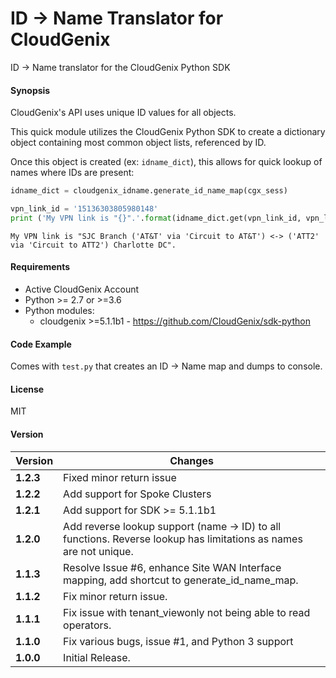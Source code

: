 # ID -> Name Translator for CloudGenix
ID -> Name translator for the CloudGenix Python SDK

#### Synopsis
CloudGenix's API uses unique ID values for all objects.

This quick module utilizes the CloudGenix Python SDK to create a dictionary object containing most
common object lists, referenced by ID.

Once this object is created (ex: `idname_dict`), this allows for quick lookup of names where IDs are present:

```python
idname_dict = cloudgenix_idname.generate_id_name_map(cgx_sess)

vpn_link_id = '15136303805980148'
print ('My VPN link is "{}".'.format(idname_dict.get(vpn_link_id, vpn_link_id)))
```
```
My VPN link is "SJC Branch ('AT&T' via 'Circuit to AT&T') <-> ('ATT2' via 'Circuit to ATT2') Charlotte DC".
```

#### Requirements
* Active CloudGenix Account
* Python >= 2.7 or >=3.6
* Python modules:
    * cloudgenix >=5.1.1b1 - <https://github.com/CloudGenix/sdk-python>

#### Code Example
Comes with `test.py` that creates an ID -> Name map and dumps to console.

#### License
MIT

#### Version
Version | Changes
------- | --------
**1.2.3**| Fixed minor return issue
**1.2.2**| Add support for Spoke Clusters
**1.2.1**| Add support for SDK >= 5.1.1b1
**1.2.0**| Add reverse lookup support (name -> ID) to all functions. Reverse lookup has limitations as names are not unique.
**1.1.3**| Resolve Issue #6, enhance Site WAN Interface mapping, add shortcut to generate_id_name_map.
**1.1.2**| Fix minor return issue.
**1.1.1**| Fix issue with tenant_viewonly not being able to read operators.
**1.1.0**| Fix various bugs, issue #1, and Python 3 support
**1.0.0**| Initial Release.
